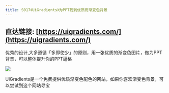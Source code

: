 ```yaml
---
title: S017《UiGradients》为PPT找到优质而渐变色背景
---
```




## 直达链接: [https://uigradients.com/](https://uigradients.com/)



优秀的设计,大多遵循「多即使少」的原则，用一张优质的渐变色图片，做为PPT背景，可以整体提升你的PPT逼格




![](https://www.v2fy.com/asset/0i/OnlineToolsBook/OnlineToolsBookMD/S017_uigradients.assets/uigradients.png)


UiGradients是一个免费提供优质渐变色配色的网站，如果你喜欢渐变色背景，可以尝试到这个网站寻宝

